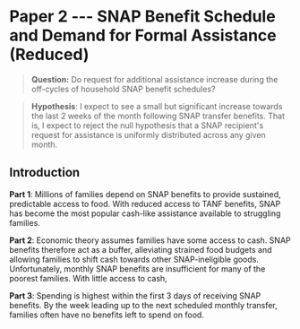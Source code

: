 # Paper 2 --- SNAP Benefit Schedule and Demand for Formal Assistance (Reduced)

> **Question:** Do request for additional assistance increase during the off-cycles of household SNAP benefit schedules?

> **Hypothesis**: I expect to see a small but significant increase towards the last 2 weeks of the month following SNAP transfer benefits. That is, I expect to reject the null hypothesis that a SNAP recipient's request for assistance is uniformly distributed across any given month.

## Introduction

**Part 1**: Millions of families depend on SNAP benefits to provide sustained, predictable access to food. With reduced access to TANF benefits, SNAP has become the most popular cash-like assistance available to struggling families.

**Part 2**: Economic theory assumes families have some access to cash. SNAP benefits therefore act as a buffer, alleviating strained food budgets and allowing families to shift cash towards other SNAP-ineligible goods. Unfortunately, monthly SNAP benefits are insufficient for many of the poorest families. With little access to cash, 

**Part 3**: Spending is highest within the first 3 days of receiving SNAP benefits. By the week leading up to the next scheduled monthly transfer, families often have no benefits left to spend on food. 